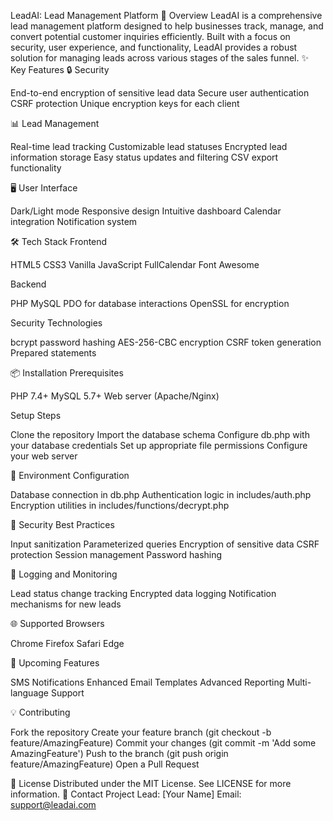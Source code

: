 LeadAI: Lead Management Platform
🚀 Overview
LeadAI is a comprehensive lead management platform designed to help businesses track, manage, and convert potential customer inquiries efficiently. Built with a focus on security, user experience, and functionality, LeadAI provides a robust solution for managing leads across various stages of the sales funnel.
✨ Key Features
🔒 Security

End-to-end encryption of sensitive lead data
Secure user authentication
CSRF protection
Unique encryption keys for each client

📊 Lead Management

Real-time lead tracking
Customizable lead statuses
Encrypted lead information storage
Easy status updates and filtering
CSV export functionality

🖥️ User Interface

Dark/Light mode
Responsive design
Intuitive dashboard
Calendar integration
Notification system

🛠 Tech Stack
Frontend

HTML5
CSS3
Vanilla JavaScript
FullCalendar
Font Awesome

Backend

PHP
MySQL
PDO for database interactions
OpenSSL for encryption

Security Technologies

bcrypt password hashing
AES-256-CBC encryption
CSRF token generation
Prepared statements

📦 Installation
Prerequisites

PHP 7.4+
MySQL 5.7+
Web server (Apache/Nginx)

Setup Steps

Clone the repository
Import the database schema
Configure db.php with your database credentials
Set up appropriate file permissions
Configure your web server

🔐 Environment Configuration

Database connection in db.php
Authentication logic in includes/auth.php
Encryption utilities in includes/functions/decrypt.php

🚦 Security Best Practices

Input sanitization
Parameterized queries
Encryption of sensitive data
CSRF protection
Session management
Password hashing

📝 Logging and Monitoring

Lead status change tracking
Encrypted data logging
Notification mechanisms for new leads

🌐 Supported Browsers

Chrome
Firefox
Safari
Edge

🔮 Upcoming Features

SMS Notifications
Enhanced Email Templates
Advanced Reporting
Multi-language Support

💡 Contributing

Fork the repository
Create your feature branch (git checkout -b feature/AmazingFeature)
Commit your changes (git commit -m 'Add some AmazingFeature')
Push to the branch (git push origin feature/AmazingFeature)
Open a Pull Request

📜 License
Distributed under the MIT License. See LICENSE for more information.
🤝 Contact
Project Lead: [Your Name]
Email: support@leadai.com
